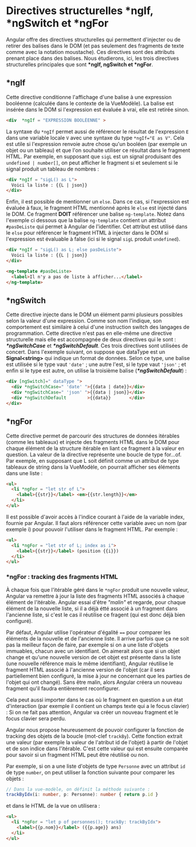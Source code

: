 # Directives structurelles *ngIf, *ngSwitch et *ngFor

Angular offre des directives structurelles qui permettent d'injecter ou de retirer des balises dans le DOM (et pas seulement des fragments de texte comme avec la notation moustache). Ces directives sont des attributs prenant place dans des balises. Nous étudierons, ici, les trois directives structurelles principales que sont **\*ngIf, ngSwitch et \*ngFor**.

## \*ngIf

Cette directive conditionne l'affichage d'une balise à une expression booléenne (calculée dans le contexte de la VueModèle). La balise est insérée dans le DOM si l'expression est évaluée à vrai, elle est retirée sinon.

```html
<div  *ngIf = "EXPRESSION BOOLÉENNE" >
```

La syntaxe du `*ngIf` permet aussi de référencer le résultat de l'expression `E` dans une variable locale `V` avec une syntaxe du type `*ngIf="E as V"`.
Cela est utile si l'expression renvoie autre chose qu'un booléen (par exemple un objet ou un tableau) et que l'on souhaite utiliser ce résultat dans le fragment HTML. Par exemple, en supposant que `sigL` est un signal produisant des `undefined | number[]`, on peut afficher le fragment si et seulement si le signal produit un tableau de nombres :

```html
<div *ngIf = "sigL() as L">
  Voici la liste : {{L | json}}
</div>
```

Enfin, il est possible de mentionner un `else`. Dans ce cas, si l'expression est évaluée à faux, le fragment HTML mentionné après le `else` est injecté dans le DOM. Ce fragment **DOIT** référencer une balise `ng-template`. Notez dans l'exemple ci dessous que la balise `ng-template` contient un attribut `#pasDeListe` qui permet à Angular de l'identifier. Cet attribut est utilisé dans le `else` pour référencer le fragment HTML à injecter dans le DOM si l'expression est évaluable à false (ici si le signal `sigL` produit `undefined`).

```html
<div *ngIf = "sigL() as L; else pasDeListe">
  Voici la liste : {{L | json}}
</div>

<ng-template #pasDeListe>
  <label>Il n'y a pas de liste à afficher...</label>
</ng-template>
```

## \*ngSwitch

Cette directive injecte dans le DOM un élément parmi plusieurs possibles selon la valeur d'une expression. Comme son nom l'indique, son comportement est similaire à celui d'une instruction switch des langages de programmation. Cette directive n'est pas en elle-même une directive structurelle mais elle est accompagnée de deux directives qui le sont : ***\*ngSwitchCase*** et ***\*ngSwitchDefault***. Ces trois directives sont utilisées de concert. Dans l'exemple suivant, on suppose que dataType est un **Signal\<string\>** qui indique un format de données. Selon ce type, une balise est utilisée si le type vaut `'date'` ; une autre l'est, si le type vaut `'json'` ; et enfin si le type est autre, on utilise la troisième balise (***\*ngSwitchDefault***) :

```html
<div [ngSwitch]=" dataType ">
  <div *ngSwitchCase=" 'date' ">{{data | date}}</div>
  <div *ngSwitchCase=" 'json' ">{{data | json}}</div>
  <div *ngSwitchDefault        >{{data}}       </div>
</div>
```

## \*ngFor

Cette directive permet de parcourir des structures de données itérables (comme les tableaux) et injecte des fragments HTML dans le DOM pour chaque élément de la structure itérable en liant ce fragment à la valeur en question. La valeur de la directive représente une boucle de type for...of. Par exemple, en supposant que L soit définit comme un attribut de type tableaux de string dans la VueModèle, on pourrait afficher ses éléments dans une liste :

```html
<ul>
  <li *ngFor = "let str of L">
    <label>{{str}}</label> <em>{{str.length}}</em>
  </li>
</ul>
```

Il est possible d'avoir accès à l'indice courant à l'aide de la variable index, fournie par Angular. Il faut alors référencer cette variable avec un nom (par exemple i) pour pouvoir l'utiliser dans le fragment HTML. Par exemple :

```html
<ul>
  <li *ngFor = "let str of L; index as i">
    <label>{{str}}</label> (position {{i}})
  </li>
</ul>
```

### \*ngFor : tracking des fragments HTML

À chaque fois que l'itérable géré dans le `*ngFor` produit une nouvelle valeur, Angular va remettre à jour la liste des fragments HTML associés à chaque élément de l'itérable.
Angular essai d'être *"malin"* et regarde, pour chaque élément de la nouvelle liste, si il a déjà étté associé à un fragment dans l'ancienne liste, si c'est le cas il réutilise ce fragent (qui est donc déjà bien configuré).

Par défaut, Angular utilise l'opérateur d'égalité `==` pour comparer les éléments de la nouvelle et de l'ancienne liste. Il arrive parfois que ça ne soit pas la meilleur façon de faire, par exemple si on a une liste d'objets immuables, chacun avec un identifiant. On aimerait alors que si un objet change et qu'une nouvelle version de cet objet est présente dans la liste (une nouvelle référence mais le même identifiant), Angular réutilise le fragment HTML associé à l'ancienne version de l'objet (car il sera partiellement bien configuré, la mise à jour ne concernant que les parties de l'objet qui ont changé). Sans être malin, alors Angular créera un nouveau fragment qu'il faudra entièrement reconfigurer.

Cela peut aussi importer dans le cas où le fragment en question a un état d'interaction (par exemple il contient un champs texte qui a le focus clavier) : Si on ne fait pas attention, Angular va créer un nouveau fragment et le focus clavier sera perdu.

Angular nous propose heureusement de pouvoir configurer la fonction de tracking des objets de la boucle (mot-clef `trackBy`). Cette fonction extrait une valeur (par exemple la valeur de l'atribut id de l'objet) à partir de l'objet et de son indice dans l'itérable. C'est cette valeur qui est ensuite comparée pour savoir si un fragment HTML peut être réutilisé ou non.

Par exemple, si on a une liste d'objets de type `Personne` avec un attribut `id` de type `number`, on peut utiliser la fonction suivante pour comparer les objets :

```typescript
// Dans la vue-modèle, on définit la méthode suivante :
trackByIdx(i: number, p: Personne): number { return p.id }
```

et dans le HTML de la vue on utilisera :

```html
<ul>
  <li *ngFor = "let p of personnes(); trackBy: trackByIdx">
    <label>{{p.nom}}</label> ({{p.age}} ans)
  </li>
</ul>
```
